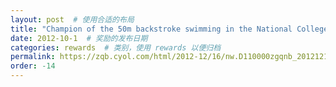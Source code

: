 ```yaml
---
layout: post  # 使用合适的布局
title: "Champion of the 50m backstroke swimming in the National College Student Sports Games (Cheng Meng)"  # 奖励名称
date: 2012-10-1  # 奖励的发布日期
categories: rewards  # 类别，使用 rewards 以便归档
permalink: https://zqb.cyol.com/html/2012-12/16/nw.D110000zgqnb_20121216_2-04.htm
order: -14
---
```



